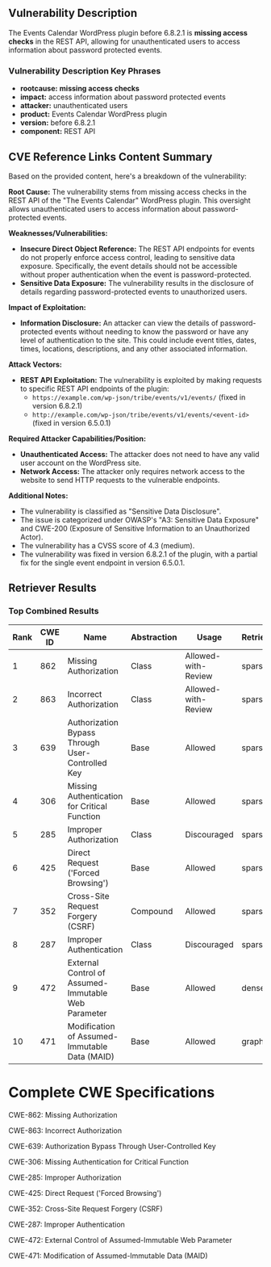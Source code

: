 ## Vulnerability Description
The Events Calendar WordPress plugin before 6.8.2.1 is **missing access checks** in the REST API, allowing for unauthenticated users to access information about password protected events.

### Vulnerability Description Key Phrases
- **rootcause:** **missing access checks**
- **impact:** access information about password protected events
- **attacker:** unauthenticated users
- **product:** Events Calendar WordPress plugin
- **version:** before 6.8.2.1
- **component:** REST API

## CVE Reference Links Content Summary
Based on the provided content, here's a breakdown of the vulnerability:

**Root Cause:** The vulnerability stems from missing access checks in the REST API of the "The Events Calendar" WordPress plugin. This oversight allows unauthenticated users to access information about password-protected events.

**Weaknesses/Vulnerabilities:**
*   **Insecure Direct Object Reference:** The REST API endpoints for events do not properly enforce access control, leading to sensitive data exposure. Specifically, the event details should not be accessible without proper authentication when the event is password-protected.
*   **Sensitive Data Exposure:** The vulnerability results in the disclosure of details regarding password-protected events to unauthorized users.

**Impact of Exploitation:**
*   **Information Disclosure:** An attacker can view the details of password-protected events without needing to know the password or have any level of authentication to the site. This could include event titles, dates, times, locations, descriptions, and any other associated information.

**Attack Vectors:**
*   **REST API Exploitation:** The vulnerability is exploited by making requests to specific REST API endpoints of the plugin:
    *   `https://example.com/wp-json/tribe/events/v1/events/` (fixed in version 6.8.2.1)
    *  `http://example.com/wp-json/tribe/events/v1/events/<event-id>` (fixed in version 6.5.0.1)

**Required Attacker Capabilities/Position:**
*   **Unauthenticated Access:** The attacker does not need to have any valid user account on the WordPress site.
*   **Network Access:** The attacker only requires network access to the website to send HTTP requests to the vulnerable endpoints.

**Additional Notes:**
*   The vulnerability is classified as "Sensitive Data Disclosure".
*   The issue is categorized under OWASP's "A3: Sensitive Data Exposure" and CWE-200 (Exposure of Sensitive Information to an Unauthorized Actor).
*   The vulnerability has a CVSS score of 4.3 (medium).
*   The vulnerability was fixed in version 6.8.2.1 of the plugin, with a partial fix for the single event endpoint in version 6.5.0.1.

## Retriever Results

### Top Combined Results

| Rank | CWE ID | Name | Abstraction | Usage  | Retrievers | Individual Scores |
|------|--------|------|-------------|-------|------------|-------------------|
| 1 | 862 | Missing Authorization | Class | Allowed-with-Review | sparse | 0.236 |
| 2 | 863 | Incorrect Authorization | Class | Allowed-with-Review | sparse | 0.214 |
| 3 | 639 | Authorization Bypass Through User-Controlled Key | Base | Allowed | sparse | 0.211 |
| 4 | 306 | Missing Authentication for Critical Function | Base | Allowed | sparse | 0.210 |
| 5 | 285 | Improper Authorization | Class | Discouraged | sparse | 0.207 |
| 6 | 425 | Direct Request ('Forced Browsing') | Base | Allowed | sparse | 0.198 |
| 7 | 352 | Cross-Site Request Forgery (CSRF) | Compound | Allowed | sparse | 0.198 |
| 8 | 287 | Improper Authentication | Class | Discouraged | sparse | 0.192 |
| 9 | 472 | External Control of Assumed-Immutable Web Parameter | Base | Allowed | dense | 0.465 |
| 10 | 471 | Modification of Assumed-Immutable Data (MAID) | Base | Allowed | graph | 0.002 |



# Complete CWE Specifications

CWE-862: Missing Authorization

CWE-863: Incorrect Authorization

CWE-639: Authorization Bypass Through User-Controlled Key

CWE-306: Missing Authentication for Critical Function

CWE-285: Improper Authorization

CWE-425: Direct Request ('Forced Browsing')

CWE-352: Cross-Site Request Forgery (CSRF)

CWE-287: Improper Authentication

CWE-472: External Control of Assumed-Immutable Web Parameter

CWE-471: Modification of Assumed-Immutable Data (MAID)